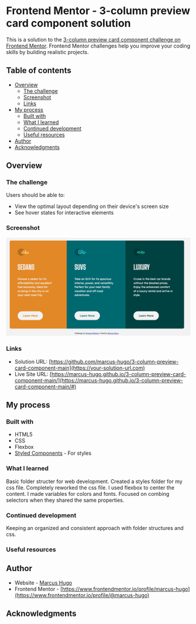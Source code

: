# Frontend Mentor - 3-column preview card component solution

This is a solution to the [3-column preview card component challenge on Frontend Mentor](https://www.frontendmentor.io/challenges/3column-preview-card-component-pH92eAR2-). Frontend Mentor challenges help you improve your coding skills by building realistic projects.

## Table of contents

- [Overview](#overview)
  - [The challenge](#the-challenge)
  - [Screenshot](#screenshot)
  - [Links](#links)
- [My process](#my-process)
  - [Built with](#built-with)
  - [What I learned](#what-i-learned)
  - [Continued development](#continued-development)
  - [Useful resources](#useful-resources)
- [Author](#author)
- [Acknowledgments](#acknowledgments)


## Overview

### The challenge

Users should be able to:

- View the optimal layout depending on their device's screen size
- See hover states for interactive elements

### Screenshot

![](images/screenshot.png)

### Links

- Solution URL: [https://github.com/marcus-hugo/3-column-preview-card-component-main](https://your-solution-url.com)
- Live Site URL: [https://marcus-hugo.github.io/3-column-preview-card-component-main/](https://marcus-hugo.github.io/3-column-preview-card-component-main/#)

## My process

### Built with

- HTML5
- CSS
- Flexbox
- [Styled Components](https://styled-components.com/) - For styles


### What I learned
Basic folder structer for web development.  Created a styles folder for my css file.  Completely
reworked the css file.  I used flexbox to center the content. 
I made variables for colors and fonts.  Focused on combing selectors when they shared the same properties.

### Continued development
Keeping an organized and consistent approach with folder structures and css.

### Useful resources

## Author
- Website - [Marcus Hugo](https://www.your-site.com)
- Frontend Mentor - [https://www.frontendmentor.io/profile/marcus-hugo](https://www.frontendmentor.io/profile/@marcus-hugo)

## Acknowledgments

